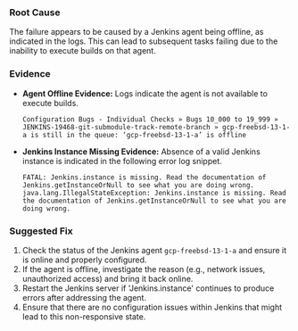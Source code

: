 ### Root Cause
The failure appears to be caused by a Jenkins agent being offline, as indicated in the logs. This can lead to subsequent tasks failing due to the inability to execute builds on that agent.

### Evidence
*   **Agent Offline Evidence:** Logs indicate the agent is not available to execute builds.
    ```
    Configuration Bugs - Individual Checks » Bugs 10_000 to 19_999 » JENKINS-19468-git-submodule-track-remote-branch » gcp-freebsd-13-1-a is still in the queue: ‘gcp-freebsd-13-1-a’ is offline
    ```
*   **Jenkins Instance Missing Evidence:** Absence of a valid Jenkins instance is indicated in the following error log snippet.
    ```
    FATAL: Jenkins.instance is missing. Read the documentation of Jenkins.getInstanceOrNull to see what you are doing wrong.
    java.lang.IllegalStateException: Jenkins.instance is missing. Read the documentation of Jenkins.getInstanceOrNull to see what you are doing wrong.
    ```

### Suggested Fix
1. Check the status of the Jenkins agent `gcp-freebsd-13-1-a` and ensure it is online and properly configured.
2. If the agent is offline, investigate the reason (e.g., network issues, unauthorized access) and bring it back online.
3. Restart the Jenkins server if 'Jenkins.instance' continues to produce errors after addressing the agent.
4. Ensure that there are no configuration issues within Jenkins that might lead to this non-responsive state.
